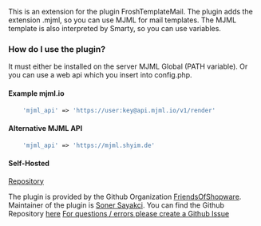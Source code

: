 This is an extension for the plugin FroshTemplateMail. The plugin adds the extension .mjml, so you can use MJML for mail templates.
The MJML template is also interpreted by Smarty, so you can use variables.

### How do I use the plugin?

It must either be installed on the server MJML Global (PATH variable). Or you can use a web api which you insert into config.php.

#### Example mjml.io

```php
    'mjml_api' => 'https://user:key@api.mjml.io/v1/render'
```

#### Alternative MJML API

```php
    'mjml_api' => 'https://mjml.shyim.de'
```

#### Self-Hosted

[Repository](https://github.com/shyim/mjml-server)


The plugin is provided by the Github Organization [FriendsOfShopware](https://github.com/FriendsOfShopware/).
Maintainer of the plugin is [Soner Sayakci](https://github.com/shyim).
You can find the Github Repository [here](https://github.com/FriendsOfShopware/FroshTemplateMailMjml)
[For questions / errors please create a Github Issue](https://github.com/FriendsOfShopware/FroshTemplateMailMjml/issues/new)